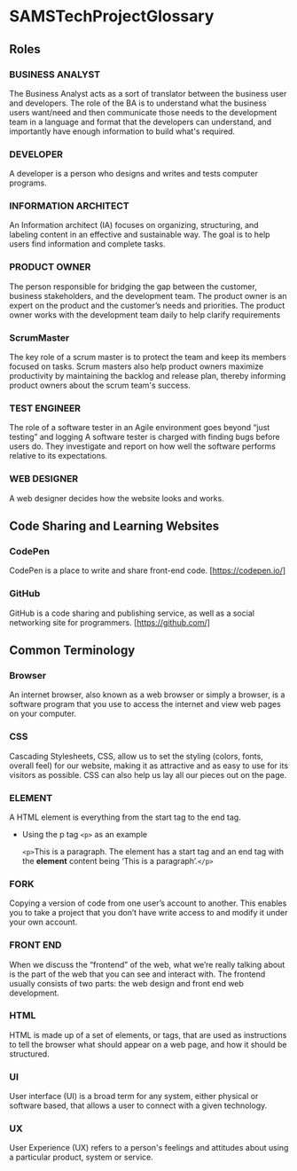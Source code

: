 # SAMSTechProjectGlossary

## Roles

### BUSINESS ANALYST
The Business Analyst acts as a sort of translator between the business user and developers. The role of the BA is to understand what the business users want/need and then communicate those needs to the development team in a language and format that the developers can understand, and importantly have enough information to build what's required.

### DEVELOPER
A developer is a person who designs and writes and tests computer programs.

### INFORMATION ARCHITECT 
An Information architect (IA) focuses on organizing, structuring, and labeling content in an effective and sustainable way. The goal is to help users find information and complete tasks. 

### PRODUCT OWNER
The person responsible for bridging the gap between the customer, business stakeholders, and the development team. The product owner is an expert on the product and the customer’s needs and priorities. The product owner works with the development team daily to help clarify requirements

### ScrumMaster
The key role of a scrum master is to protect the team and keep its members focused on tasks. Scrum masters also help product owners maximize productivity by maintaining the backlog and release plan, thereby informing product owners about the scrum team's success.

### TEST ENGINEER
The role of a software tester in an Agile environment goes beyond “just testing” and logging A software tester is charged with finding bugs before users do. They investigate and report on how well the software performs relative to its expectations.

### WEB DESIGNER
A web designer decides how the website looks and works. 


## Code Sharing and Learning Websites

### CodePen	
CodePen is a place to write and share front-end code. [https://codepen.io/] 

### GitHub
GitHub is a code sharing and publishing service, as well as a social networking site for programmers. [https://github.com/]

## Common Terminology 

### Browser
An internet browser, also known as a web browser or simply a browser, is a software program that you use to access the internet and view web pages on your computer. 

### CSS
Cascading Stylesheets, CSS, allow us to set the styling (colors, fonts, overall feel) for our website, making it as attractive and as easy to use for its visitors as possible. CSS can also help us lay all our pieces out on the page.

### ELEMENT
A HTML element is everything from the start tag to the end tag. 
* Using the p tag `<p>` as an example <p> `<p>`This is a paragraph. The element has a start tag and an end tag with the **element** content being ‘This is a paragraph’.`</p>`</p> 

### FORK
Copying a version of code from one user’s account to another. This enables you to take a project that you don’t have write access to and modify it under your own account.

### FRONT END
When we discuss the “frontend” of the web, what we’re really talking about is the part of the web that you can see and interact with. The frontend usually consists of two parts: the web design and front end web development.

### HTML
HTML is made up of a set of elements, or tags, that are used as instructions to tell the browser what should appear on a web page, and how it should be structured.

### UI
User interface (UI) is a broad term for any system, either physical or software based, that allows a user to connect with a given technology. 

### UX
User Experience (UX) refers to a person's feelings and attitudes about using a particular product, system or service.